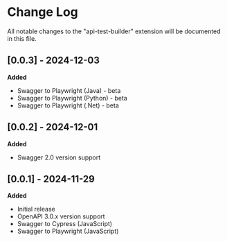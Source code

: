 # Change Log

All notable changes to the "api-test-builder" extension will be documented in this file.

## [0.0.3] - 2024-12-03

**Added**

- Swagger to Playwright (Java) - beta
- Swagger to Playwright (Python) - beta
- Swagger to Playwright (.Net) - beta

## [0.0.2] - 2024-12-01

**Added**

- Swagger 2.0 version support

## [0.0.1] - 2024-11-29

**Added**

- Initial release
- OpenAPI 3.0.x version support
- Swagger to Cypress (JavaScript)
- Swagger to Playwright (JavaScript)
